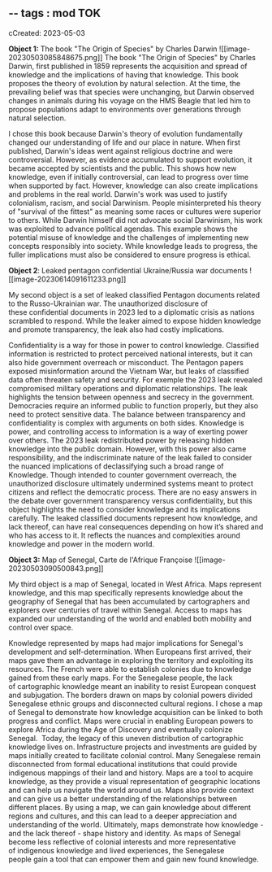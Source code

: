 --
tags : mod TOK
---
cCreated: 2023-05-03 

**Object 1:** The book "The Origin of Species" by Charles Darwin
![[image-20230503085848675.png]]
The book "The Origin of Species" by Charles Darwin, first published in 1859 represents the acquisition and spread of knowledge and the implications of having that knowledge. This book proposes the theory of evolution by natural selection. At the time, the prevailing belief was that species were unchanging, but Darwin observed changes in animals during his voyage on the HMS Beagle that led him to propose populations adapt to environments over generations through natural selection.

I chose this book because Darwin's theory of evolution fundamentally changed our understanding of life and our place in nature. When first published, Darwin's ideas went against religious doctrine and were controversial. However, as evidence accumulated to support evolution, it became accepted by scientists and the public. This shows how new knowledge, even if initially controversial, can lead to progress over time when supported by fact.
However, knowledge can also create implications and problems in the real world. Darwin's work was used to justify colonialism, racism, and social Darwinism. People misinterpreted his theory of "survival of the fittest" as meaning some races or cultures were superior to others. While Darwin himself did not advocate social Darwinism, his work was exploited to advance political agendas. This example shows the potential misuse of knowledge and the challenges of implementing new concepts responsibly into society. While knowledge leads to progress, the fuller implications must also be considered to ensure progress is ethical.

**Object 2**: Leaked pentagon confidential Ukraine/Russia war documents
![[image-20230614091611233.png]]

My second object is a set of leaked classified Pentagon documents related to the Russo-Ukrainian war. The unauthorized disclosure of these confidential documents in 2023 led to a diplomatic crisis as nations scrambled to respond. While the leaker aimed to expose hidden knowledge and promote transparency, the leak also had costly implications.

Confidentiality is a way for those in power to control knowledge. Classified information is restricted to protect perceived national interests, but it can also hide government overreach or misconduct. The Pentagon papers exposed misinformation around the Vietnam War, but leaks of classified data often threaten safety and security. For exemple the 2023 leak revealed compromised military operations and diplomatic relationships.
The leak highlights the tension between openness and secrecy in the government. Democracies require an informed public to function properly, but they also need to protect sensitive data. The balance between transparency and confidentiality is complex with arguments on both sides.
Knowledge is power, and controlling access to information is a way of exerting power over others. The 2023 leak redistributed power by releasing hidden knowledge into the public domain. 
However, with this power also came responsibility, and the indiscriminate nature of the leak failed to consider the nuanced implications of declassifying such a broad range of Knowledge. Though intended to counter government overreach, the unauthorized disclosure ultimately undermined systems meant to protect citizens and reflect the democratic process. There are no easy answers in the debate over government transparency versus confidentiality, but this object highlights the need to consider knowledge and its implications carefully.
The leaked classified documents represent how knowledge, and lack thereof, can have real consequences depending on how it’s shared and who has access to it. It reflects the nuances and complexities around knowledge and power in the modern world.


**Object 3:** Map of Senegal, Carte de l'Afrique Françoise
![[image-20230503090500843.png]]

My third object is a map of Senegal, located in West Africa. Maps represent knowledge, and this map specifically represents knowledge about the geography of Senegal that has been accumulated by cartographers and explorers over centuries of travel within Senegal. Access to maps has expanded our understanding of the world and enabled both mobility and control over space.

Knowledge represented by maps had major implications for Senegal's development and self-determination. When Europeans first arrived, their maps gave them an advantage in exploring the territory and exploiting its resources. The French were able to establish colonies due to knowledge gained from these early maps. For the Senegalese people, the lack of cartographic knowledge meant an inability to resist European conquest and subjugation. The borders drawn on maps by colonial powers divided Senegalese ethnic groups and disconnected cultural regions. I chose a map of Senegal to demonstrate how knowledge acquisition can be linked to both progress and conflict. Maps were crucial in enabling European powers to explore Africa during the Age of Discovery and eventually colonize Senegal. 
Today, the legacy of this uneven distribution of cartographic knowledge lives on. Infrastructure projects and investments are guided by maps initially created to facilitate colonial control. Many Senegalese remain disconnected from formal educational institutions that could provide indigenous mappings of their land and history. Maps are a tool to acquire knowledge, as they provide a visual representation of geographic locations and can help us navigate the world around us. Maps also provide context and can give us a better understanding of the relationships between different places. By using a map, we can gain knowledge about different regions and cultures, and this can lead to a deeper appreciation and understanding of the world. 
Ultimately, maps demonstrate how knowledge - and the lack thereof - shape history and identity. As maps of Senegal become less reflective of colonial interests and more representative of indigenous knowledge and lived experiences, the Senegalese people gain a tool that can empower them and gain new found knowledge.




